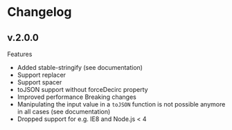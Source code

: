 # Changelog
## v.2.0.0
Features
- Added stable-stringify (see documentation)
- Support replacer
- Support spacer
- toJSON support without forceDecirc property
- Improved performance
Breaking changes
- Manipulating the input value in a `toJSON` function is not possible anymore in
  all cases (see documentation)
- Dropped support for e.g. IE8 and Node.js < 4
